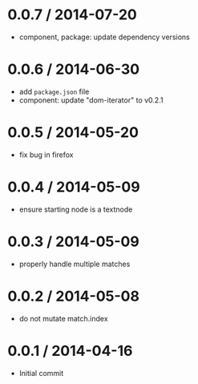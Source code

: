 
0.0.7 / 2014-07-20
==================

 * component, package: update dependency versions

0.0.6 / 2014-06-30
==================

 * add `package.json` file
 * component: update "dom-iterator" to v0.2.1

0.0.5 / 2014-05-20
==================

 * fix bug in firefox

0.0.4 / 2014-05-09
==================

 * ensure starting node is a textnode

0.0.3 / 2014-05-09
==================

 * properly handle multiple matches

0.0.2 / 2014-05-08
==================

 * do not mutate match.index

0.0.1 / 2014-04-16
==================

 * Initial commit
